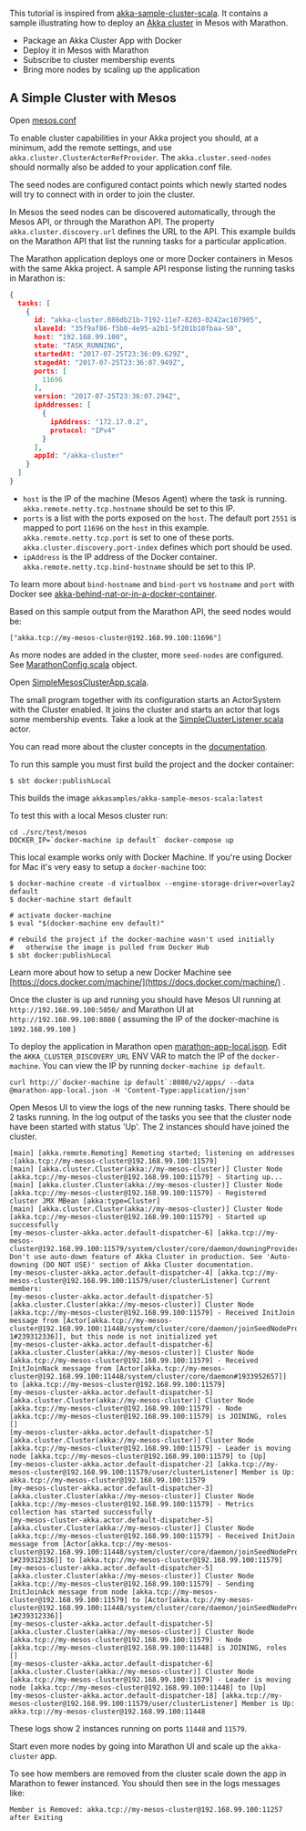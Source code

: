 This tutorial is inspired from [akka-sample-cluster-scala](../akka-sample-cluster-scala).
 It contains a sample illustrating how to deploy an [Akka cluster](http://doc.akka.io/docs/akka/2.5/scala/cluster-usage.html) in Mesos with Marathon.

- Package an Akka Cluster App with Docker
- Deploy it in Mesos with Marathon
- Subscribe to cluster membership events
- Bring more nodes by scaling up the application 

## A Simple Cluster with Mesos

Open [mesos.conf](src/main/resources/mesos.conf)

To enable cluster capabilities in your Akka project you should, at a minimum, add the remote settings, and use `akka.cluster.ClusterActorRefProvider`. 
The `akka.cluster.seed-nodes` should normally also be added to your application.conf file.

The seed nodes are configured contact points which newly started nodes will try to connect with in order to join the cluster.

In Mesos the seed nodes can be discovered automatically, through the Mesos API, or through the Marathon API.
The property `akka.cluster.discovery.url` defines the URL to the API. This example builds on the Marathon API that list the running tasks for a particular application.

The Marathon application deploys one or more Docker containers in Mesos with the same Akka project. 
A sample API response listing the running tasks in Marathon is:

```json
{
  tasks: [
    {
      id: "akka-cluster.086db21b-7192-11e7-8203-0242ac107905",
      slaveId: "35f9af86-f5b0-4e95-a2b1-5f201b10fbaa-S0",
      host: "192.168.99.100",
      state: "TASK_RUNNING",
      startedAt: "2017-07-25T23:36:09.629Z",
      stagedAt: "2017-07-25T23:36:07.949Z",
      ports: [
        11696
      ],
      version: "2017-07-25T23:36:07.294Z",
      ipAddresses: [
        {
          ipAddress: "172.17.0.2",
          protocol: "IPv4"
        }
      ],
      appId: "/akka-cluster"
    }
  ]
}
```
* `host` is the IP of the machine (Mesos Agent) where the task is running. `akka.remote.netty.tcp.hostname` should be set to this IP.
* `ports` is a list with the ports exposed on the `host`. 
    The default port `2551` is mapped to port `11696` on the `host` in this example.
    `akka.remote.netty.tcp.port` is set to one of these ports. `akka.cluster.discovery.port-index` defines which port should be used.
* `ipAddress` is the IP address of the Docker container. `akka.remote.netty.tcp.bind-hostname` should be set to this IP.

To learn more about `bind-hostname` and `bind-port` vs `hostname` and `port` with Docker see [akka-behind-nat-or-in-a-docker-container](http://doc.akka.io/docs/akka/2.5/scala/remoting.html#akka-behind-nat-or-in-a-docker-container).

Based on this sample output from the Marathon API, the seed nodes would be:
 
    ["akka.tcp://my-mesos-cluster@192.168.99.100:11696"]
    
As more nodes are added in the cluster, more `seed-nodes` are configured. 
See [MarathonConfig.scala](src/main/scala/sample/cluster/mesos/MarathonConfig.scala) object.     

Open [SimpleMesosClusterApp.scala](src/main/scala/sample/cluster/mesos/SimpleMesosClusterApp.scala).

The small program together with its configuration starts an ActorSystem with the Cluster enabled. It joins the cluster and starts an actor that logs some membership events. Take a look at the [SimpleClusterListener.scala](src/main/scala/sample/cluster/mesos/SimpleClusterListener.scala) actor.

You can read more about the cluster concepts in the [documentation](http://doc.akka.io/docs/akka/2.5/scala/cluster-usage.html).

To run this sample you must first build the project and the docker container:
    
    $ sbt docker:publishLocal

This builds the image `akkasamples/akka-sample-mesos-scala:latest`

To test this with a local Mesos cluster run: 

    cd ./src/test/mesos
    DOCKER_IP=`docker-machine ip default` docker-compose up
    
This local example works only with Docker Machine. If you're using Docker for Mac it's very easy to setup a `docker-machine` too:

    $ docker-machine create -d virtualbox --engine-storage-driver=overlay2 default
    $ docker-machine start default
    
    # activate docker-machine
    $ eval "$(docker-machine env default)"
    
    # rebuild the project if the docker-machine wasn't used initially
    #   otherwise the image is pulled from Docker Hub
    $ sbt docker:publishLocal
        
Learn more about how to setup a new Docker Machine see [https://docs.docker.com/machine/](https://docs.docker.com/machine/) .        
    
Once the cluster is up and running you should have Mesos UI running at `http://192.168.99.100:5050/` and Marathon UI at `http://192.168.99.100:8080` ( assuming the IP of the docker-machine is `1892.168.99.100` )
    
To deploy the application in Marathon open [marathon-app-local.json](src/test/mesos/marathon-app-local.json). Edit the `AKKA_CLUSTER_DISCOVERY_URL` ENV VAR to match the IP of the `docker-machine`. You can view the IP by running `docker-machine ip default`.

    curl http://`docker-machine ip default`:8080/v2/apps/ --data @marathon-app-local.json -H 'Content-Type:application/json'   

Open Mesos UI to view the logs of the new running tasks. There should be 2 tasks running.
In the log output of the tasks you see that the cluster node have been started with status 'Up'. The 2 instances should have joined the cluster.

```
[main] [akka.remote.Remoting] Remoting started; listening on addresses :[akka.tcp://my-mesos-cluster@192.168.99.100:11579]
[main] [akka.cluster.Cluster(akka://my-mesos-cluster)] Cluster Node [akka.tcp://my-mesos-cluster@192.168.99.100:11579] - Starting up...
[main] [akka.cluster.Cluster(akka://my-mesos-cluster)] Cluster Node [akka.tcp://my-mesos-cluster@192.168.99.100:11579] - Registered cluster JMX MBean [akka:type=Cluster]
[main] [akka.cluster.Cluster(akka://my-mesos-cluster)] Cluster Node [akka.tcp://my-mesos-cluster@192.168.99.100:11579] - Started up successfully
[my-mesos-cluster-akka.actor.default-dispatcher-6] [akka.tcp://my-mesos-cluster@192.168.99.100:11579/system/cluster/core/daemon/downingProvider] Don't use auto-down feature of Akka Cluster in production. See 'Auto-downing (DO NOT USE)' section of Akka Cluster documentation.
[my-mesos-cluster-akka.actor.default-dispatcher-4] [akka.tcp://my-mesos-cluster@192.168.99.100:11579/user/clusterListener] Current members: 
[my-mesos-cluster-akka.actor.default-dispatcher-5] [akka.cluster.Cluster(akka://my-mesos-cluster)] Cluster Node [akka.tcp://my-mesos-cluster@192.168.99.100:11579] - Received InitJoin message from [Actor[akka.tcp://my-mesos-cluster@192.168.99.100:11448/system/cluster/core/daemon/joinSeedNodeProcess-1#239312336]], but this node is not initialized yet
[my-mesos-cluster-akka.actor.default-dispatcher-6] [akka.cluster.Cluster(akka://my-mesos-cluster)] Cluster Node [akka.tcp://my-mesos-cluster@192.168.99.100:11579] - Received InitJoinNack message from [Actor[akka.tcp://my-mesos-cluster@192.168.99.100:11448/system/cluster/core/daemon#1933952657]] to [akka.tcp://my-mesos-cluster@192.168.99.100:11579]
[my-mesos-cluster-akka.actor.default-dispatcher-5] [akka.cluster.Cluster(akka://my-mesos-cluster)] Cluster Node [akka.tcp://my-mesos-cluster@192.168.99.100:11579] - Node [akka.tcp://my-mesos-cluster@192.168.99.100:11579] is JOINING, roles []
[my-mesos-cluster-akka.actor.default-dispatcher-5] [akka.cluster.Cluster(akka://my-mesos-cluster)] Cluster Node [akka.tcp://my-mesos-cluster@192.168.99.100:11579] - Leader is moving node [akka.tcp://my-mesos-cluster@192.168.99.100:11579] to [Up]
[my-mesos-cluster-akka.actor.default-dispatcher-2] [akka.tcp://my-mesos-cluster@192.168.99.100:11579/user/clusterListener] Member is Up: akka.tcp://my-mesos-cluster@192.168.99.100:11579
[my-mesos-cluster-akka.actor.default-dispatcher-3] [akka.cluster.Cluster(akka://my-mesos-cluster)] Cluster Node [akka.tcp://my-mesos-cluster@192.168.99.100:11579] - Metrics collection has started successfully
[my-mesos-cluster-akka.actor.default-dispatcher-5] [akka.cluster.Cluster(akka://my-mesos-cluster)] Cluster Node [akka.tcp://my-mesos-cluster@192.168.99.100:11579] - Received InitJoin message from [Actor[akka.tcp://my-mesos-cluster@192.168.99.100:11448/system/cluster/core/daemon/joinSeedNodeProcess-1#239312336]] to [akka.tcp://my-mesos-cluster@192.168.99.100:11579]
[my-mesos-cluster-akka.actor.default-dispatcher-5] [akka.cluster.Cluster(akka://my-mesos-cluster)] Cluster Node [akka.tcp://my-mesos-cluster@192.168.99.100:11579] - Sending InitJoinAck message from node [akka.tcp://my-mesos-cluster@192.168.99.100:11579] to [Actor[akka.tcp://my-mesos-cluster@192.168.99.100:11448/system/cluster/core/daemon/joinSeedNodeProcess-1#239312336]]
[my-mesos-cluster-akka.actor.default-dispatcher-5] [akka.cluster.Cluster(akka://my-mesos-cluster)] Cluster Node [akka.tcp://my-mesos-cluster@192.168.99.100:11579] - Node [akka.tcp://my-mesos-cluster@192.168.99.100:11448] is JOINING, roles []
[my-mesos-cluster-akka.actor.default-dispatcher-6] [akka.cluster.Cluster(akka://my-mesos-cluster)] Cluster Node [akka.tcp://my-mesos-cluster@192.168.99.100:11579] - Leader is moving node [akka.tcp://my-mesos-cluster@192.168.99.100:11448] to [Up]
[my-mesos-cluster-akka.actor.default-dispatcher-18] [akka.tcp://my-mesos-cluster@192.168.99.100:11579/user/clusterListener] Member is Up: akka.tcp://my-mesos-cluster@192.168.99.100:11448
```
These logs show 2 instances running on ports `11448` and `11579`.

Start even more nodes by going into Marathon UI and scale up the `akka-cluster` app. 

To see how members are removed from the cluster scale down the app in Marathon to fewer instanced. You should then see in the logs messages like:

```
Member is Removed: akka.tcp://my-mesos-cluster@192.168.99.100:11257 after Exiting
```

